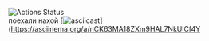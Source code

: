 ![Actions Status](https://github.com/nightAnt/difference-calculator/actions/workflows/node.js.yml/badge.svg)
<br>поехали нахой
[![asciicast](https://asciinema.org/a/nCK63MA18ZXm9HAL7NkUlCf4Y.svg)](https://asciinema.org/a/nCK63MA18ZXm9HAL7NkUlCf4Y
